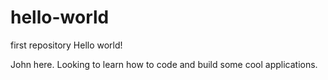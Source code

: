 # hello-world
first repository
Hello world!

John here. Looking to learn how to code and build some cool applications. 
